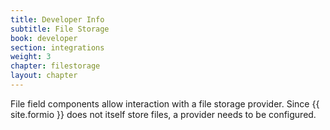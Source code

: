```yaml
---
title: Developer Info
subtitle: File Storage
book: developer
section: integrations
weight: 3
chapter: filestorage
layout: chapter
---
```

File field components allow interaction with a file storage provider. Since {{ site.formio }} does not itself store files, a provider needs to be configured.
